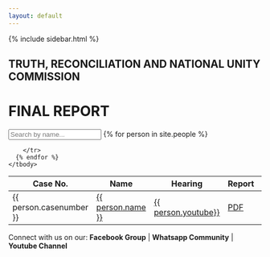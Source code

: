 ```yaml
---
layout: default
---
```


{% include sidebar.html %}

<!-- Main Content -->
<div class="main">
  <div class="heading-section">
    <h2>TRUTH, RECONCILIATION AND NATIONAL UNITY COMMISSION</h2>
    <h1>FINAL REPORT</h1>
  </div>

  <input type="text" id="searchBar" onkeyup="searchTable()" placeholder="Search by name...">

  <table id="casesTable">
    <thead>
      <tr>
        <th>Case No.</th>
        <th>Name</th>
        <th>Hearing</th>
        <th>Report</th>
        <th>Update</th>
      </tr>
    </thead>
    <tbody>
      {% for person in site.people %}
        <tr>
          <td>{{ person.casenumber }}</td>
          <td><a href="{{ person.url }}">{{ person.name }}</a></td>
          <td><a href="{{ person.url}}">{{ person.youtube}}</a></td>
          <td><a href="{{ person.pdf }}" target="_blank">PDF</a></td>
          <td><a href="{{ person.url }}">Read their blog</a></td>

        </tr>
      {% endfor %}
    </tbody>

  </table>
</div>

<!-- Footer -->
<div class="footer">
  Connect with us on our: <strong>Facebook Group</strong> | <strong>Whatsapp Community</strong> | <strong>Youtube Channel</strong>
</div>

<!-- Optional: JavaScript for search -->
<script>
function searchTable() {
  const input = document.getElementById('searchBar').value.toLowerCase();
  const rows = document.querySelectorAll('#casesTable tbody tr');

  rows.forEach(row => {
    const text = row.innerText.toLowerCase();
    row.style.display = text.includes(input) ? '' : 'none';
  });
}

function toggleMobileNav() {
  const nav = document.getElementById('mobileNav');
  const isVisible = nav.classList.contains('show');

  if (isVisible) {
    nav.classList.remove('show');
    nav.addEventListener('transitionend', () => {
      nav.style.display = 'none';
    }, { once: true });
    document.body.style.overflow = 'auto';
  } else {
    nav.style.display = 'block';
    requestAnimationFrame(() => {
      nav.classList.add('show');
    });
    document.body.style.overflow = 'hidden';
  }
}
</script>
